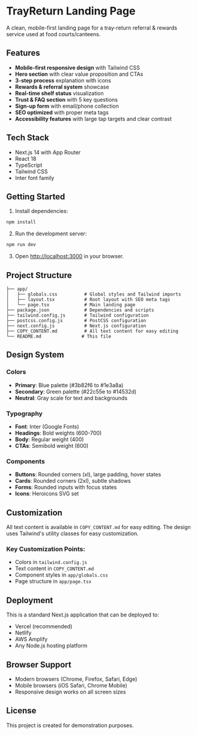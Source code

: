 # TrayReturn Landing Page

A clean, mobile-first landing page for a tray-return referral & rewards service used at food courts/canteens.

## Features

- **Mobile-first responsive design** with Tailwind CSS
- **Hero section** with clear value proposition and CTAs
- **3-step process** explanation with icons
- **Rewards & referral system** showcase
- **Real-time shelf status** visualization
- **Trust & FAQ section** with 5 key questions
- **Sign-up form** with email/phone collection
- **SEO optimized** with proper meta tags
- **Accessibility features** with large tap targets and clear contrast

## Tech Stack

- Next.js 14 with App Router
- React 18
- TypeScript
- Tailwind CSS
- Inter font family

## Getting Started

1. Install dependencies:
```bash
npm install
```

2. Run the development server:
```bash
npm run dev
```

3. Open [http://localhost:3000](http://localhost:3000) in your browser.

## Project Structure

```
├── app/
│   ├── globals.css          # Global styles and Tailwind imports
│   ├── layout.tsx           # Root layout with SEO meta tags
│   └── page.tsx             # Main landing page
├── package.json             # Dependencies and scripts
├── tailwind.config.js       # Tailwind configuration
├── postcss.config.js        # PostCSS configuration
├── next.config.js           # Next.js configuration
├── COPY_CONTENT.md          # All text content for easy editing
└── README.md               # This file
```

## Design System

### Colors
- **Primary**: Blue palette (#3b82f6 to #1e3a8a)
- **Secondary**: Green palette (#22c55e to #14532d)
- **Neutral**: Gray scale for text and backgrounds

### Typography
- **Font**: Inter (Google Fonts)
- **Headings**: Bold weights (600-700)
- **Body**: Regular weight (400)
- **CTAs**: Semibold weight (600)

### Components
- **Buttons**: Rounded corners (xl), large padding, hover states
- **Cards**: Rounded corners (2xl), subtle shadows
- **Forms**: Rounded inputs with focus states
- **Icons**: Heroicons SVG set

## Customization

All text content is available in `COPY_CONTENT.md` for easy editing. The design uses Tailwind's utility classes for easy customization.

### Key Customization Points:
- Colors in `tailwind.config.js`
- Text content in `COPY_CONTENT.md`
- Component styles in `app/globals.css`
- Page structure in `app/page.tsx`

## Deployment

This is a standard Next.js application that can be deployed to:
- Vercel (recommended)
- Netlify
- AWS Amplify
- Any Node.js hosting platform

## Browser Support

- Modern browsers (Chrome, Firefox, Safari, Edge)
- Mobile browsers (iOS Safari, Chrome Mobile)
- Responsive design works on all screen sizes

## License

This project is created for demonstration purposes.





